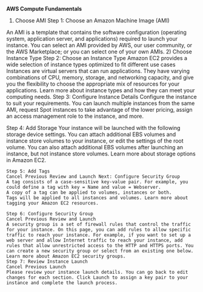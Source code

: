 **AWS Compute Fundamentals**



1) Choose AMI
Step 1: Choose an Amazon Machine Image (AMI) 


An AMI is a template that contains the software configuration (operating system, application server, and applications) required to launch your instance. You can select an AMI provided by AWS, our user community, or the AWS Marketplace; or you can select one of your own AMIs.
2)  Choose Instance Type 
Step 2: Choose an Instance Type
Amazon EC2 provides a wide selection of instance types optimized to fit different use cases
    Instances are virtual servers that can run applications.
They have varying combinations of CPU, memory, storage, and networking capacity, and give you the flexibility to choose the appropriate mix of resources for your applications. Learn more about instance types and how they can meet your computing needs.
Step 3: Configure Instance Details 
Configure the instance to suit your requirements. You can launch multiple instances from the same AMI, request Spot instances to take advantage of the lower pricing, assign an access management role to the instance, and more.

Step 4: Add Storage 
Your instance will be launched with the following storage device settings. You can attach additional EBS volumes and instance store volumes to your instance, or edit the settings of the root volume. You can also attach additional EBS volumes after launching an instance, but not instance store volumes. Learn more about storage options in Amazon EC2.
    
    Step 5: Add Tags 
    Cancel Previous Review and Launch Next: Configure Security Group 
    A tag consists of a case-sensitive key-value pair. For example, you could define a tag with key = Name and value = Webserver.
    A copy of a tag can be applied to volumes, instances or both.
    Tags will be applied to all instances and volumes. Learn more about tagging your Amazon EC2 resources.
    
    Step 6: Configure Security Group 
    Cancel Previous Review and Launch 
    A security group is a set of firewall rules that control the traffic for your instance. On this page, you can add rules to allow specific traffic to reach your instance. For example, if you want to set up a web server and allow Internet traffic to reach your instance, add rules that allow unrestricted access to the HTTP and HTTPS ports. You can create a new security group or select from an existing one below. Learn more about Amazon EC2 security groups.
    Step 7: Review Instance Launch 
    Cancel Previous Launch 
    Please review your instance launch details. You can go back to edit changes for each section. Click Launch to assign a key pair to your instance and complete the launch process.
    